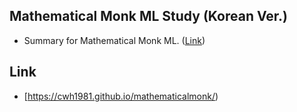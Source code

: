 ## Mathematical Monk ML Study (Korean Ver.)

- Summary for Mathematical Monk ML. ([Link](https://www.youtube.com/watch?v=yDLKJtOVx5c&list=PLD0F06AA0D2E8FFBA))

## Link

- [https://cwh1981.github.io/mathematicalmonk/)



